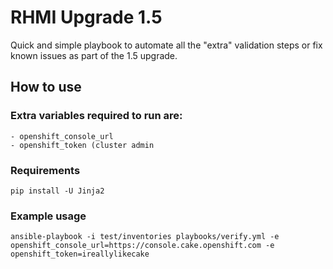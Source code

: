 # RHMI Upgrade 1.5

Quick and simple playbook to automate all the "extra" validation steps or fix known issues as part of the 1.5 upgrade.

## How to use

### Extra variables required to run are:
```
- openshift_console_url
- openshift_token (cluster admin
```

### Requirements
```
pip install -U Jinja2
```

### Example usage
```
ansible-playbook -i test/inventories playbooks/verify.yml -e openshift_console_url=https://console.cake.openshift.com -e openshift_token=ireallylikecake
```
